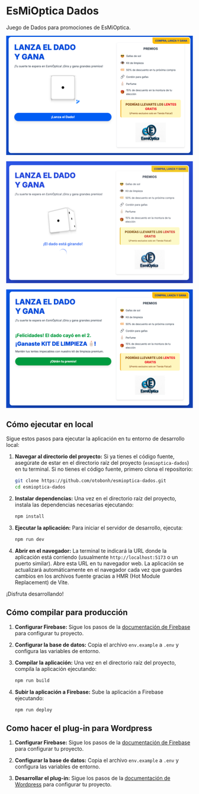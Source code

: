 # EsMiOptica Dados

Juego de Dados para promociones de EsMiOptica.

![Paso 1](readme_assets/Esmioptica-Dados-2025-06-08_01.png)

![Paso 2](readme_assets/Esmioptica-Dados-2025-06-08_02.png)

![Paso 3](readme_assets/Esmioptica-Dados-2025-06-08_03.png)

## Cómo ejecutar en local

Sigue estos pasos para ejecutar la aplicación en tu entorno de desarrollo local:

1.  **Navegar al directorio del proyecto:**
    Si ya tienes el código fuente, asegúrate de estar en el directorio raíz del proyecto (`esmioptica-dados`) en tu terminal.
    Si no tienes el código fuente, primero clona el repositorio:
    ```bash
    git clone https://github.com/otobonh/esmioptica-dados.git
    cd esmioptica-dados
    ```

2.  **Instalar dependencias:**
    Una vez en el directorio raíz del proyecto, instala las dependencias necesarias ejecutando:
    ```bash
    npm install
    ```

3.  **Ejecutar la aplicación:**
    Para iniciar el servidor de desarrollo, ejecuta:
    ```bash
    npm run dev
    ```

4.  **Abrir en el navegador:**
    La terminal te indicará la URL donde la aplicación está corriendo (usualmente `http://localhost:5173` o un puerto similar). Abre esta URL en tu navegador web.
    La aplicación se actualizará automáticamente en el navegador cada vez que guardes cambios en los archivos fuente gracias a HMR (Hot Module Replacement) de Vite.

¡Disfruta desarrollando!

## Cómo compilar para producción

1. **Configurar Firebase:**
    Sigue los pasos de la [documentación de Firebase](./README_FIREBASE_DATABASE.md) para configurar tu proyecto.

2. **Configurar la base de datos:**
    Copia el archivo `env.example` a `.env` y configura las variables de entorno.

3. **Compilar la aplicación:**
    Una vez en el directorio raíz del proyecto, compila la aplicación ejecutando:
    ```bash
    npm run build
    ```

4. **Subir la aplicación a Firebase:**
    Sube la aplicación a Firebase ejecutando:
    ```bash
    npm run deploy
    ```

## Como hacer el plug-in para Wordpress

1. **Configurar Firebase:**
    Sigue los pasos de la [documentación de Firebase](./README_FIREBASE_DATABASE.md) para configurar tu proyecto.

2. **Configurar la base de datos:**
    Copia el archivo `env.example` a `.env` y configura las variables de entorno.
    
3. **Desarrollar el plug-in:**
    Sigue los pasos de la [documentación de Wordpress](./README_WORDPRESS_PLUGIN.md) para configurar tu proyecto.
